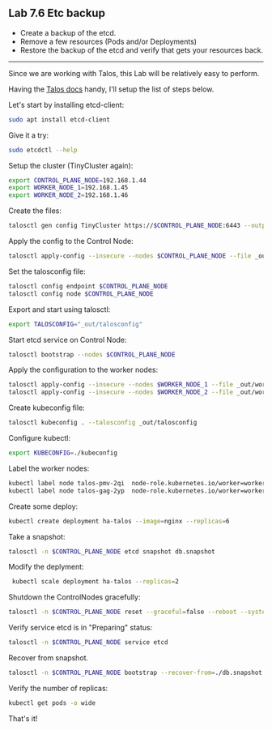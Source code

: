 ## Lab 7.6 Etc backup

- Create a backup of the etcd.
- Remove a few resources (Pods and/or Deployments)
- Restore the backup of the etcd and verify that gets your resources back.

---------------------------------------

Since we are working with Talos, this Lab will be relatively easy to perform.

Having the [Talos docs](https://www.talos.dev/v1.9/advanced/disaster-recovery/) handy, I'll setup the list of steps below.


Let's start by installing etcd-client:

```bash
sudo apt install etcd-client
```


Give it a try:
```bash
sudo etcdctl --help
```

Setup the cluster (TinyCluster again):
```bash
export CONTROL_PLANE_NODE=192.168.1.44
export WORKER_NODE_1=192.168.1.45
export WORKER_NODE_2=192.168.1.46
```

Create the files:
```bash
talosctl gen config TinyCluster https://$CONTROL_PLANE_NODE:6443 --output-dir _out 
```

Apply the config to the Control Node:
```bash
talosctl apply-config --insecure --nodes $CONTROL_PLANE_NODE --file _out/controlplane.yaml
```

Set the talosconfig file:
```bash
talosctl config endpoint $CONTROL_PLANE_NODE
talosctl config node $CONTROL_PLANE_NODE
```
Export and start using talosctl:
```bash
export TALOSCONFIG="_out/talosconfig"
```
Start etcd service on Control Node:
```bash
talosctl bootstrap --nodes $CONTROL_PLANE_NODE
```

Apply the configuration to the worker nodes:

```bash
talosctl apply-config --insecure --nodes $WORKER_NODE_1 --file _out/worker.yaml
talosctl apply-config --insecure --nodes $WORKER_NODE_2 --file _out/worker.yaml
```

Create kubeconfig file:
```bash
talosctl kubeconfig . --talosconfig _out/talosconfig
```

Configure kubectl:
```bash
export KUBECONFIG=./kubeconfig
```

Label the worker nodes:
```bash
kubectl label node talos-pmv-2qi  node-role.kubernetes.io/worker=worker
kubectl label node talos-gag-2yp  node-role.kubernetes.io/worker=worker
```

Create some deploy:
```bash
kubectl create deployment ha-talos --image=nginx --replicas=6
```

Take a snapshot:
```bash
talosctl -n $CONTROL_PLANE_NODE etcd snapshot db.snapshot
```

Modify the deplyment:
```bash
 kubectl scale deployment ha-talos --replicas=2
```

Shutdown the ControlNodes gracefully:
```bash
talosctl -n $CONTROL_PLANE_NODE reset --graceful=false --reboot --system-labels-to-wipe=EPHEMERAL
```

Verify service etcd is in "Preparing" status:
```bash
talosctl -n $CONTROL_PLANE_NODE service etcd
```
Recover from snapshot.
```bash
talosctl -n $CONTROL_PLANE_NODE bootstrap --recover-from=./db.snapshot
```

Verify the number of replicas:
```bash
kubectl get pods -o wide
```

That's it!

